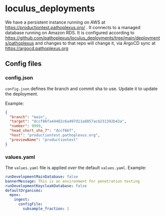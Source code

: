 # loculus_deployments

We have a persistent instance running on AWS at https://productiontest.pathoplexus.org/ .
It connects to a managed database running on Amazon RDS.
It is configured according to https://github.com/pathoplexus/loculus_deployments/tree/main/deployments/pathoplexus and changes to that repo will change it, via ArgoCD sync at https://argocd.pathoplexus.org

## Config files

### config.json

`config.json` defines the branch and commit sha to use. Update it to update the deployment.

Example:

```json
{
  "branch": "main",
  "target": "dccf86fa44482c6a497d11a8857acb231392b42a",
  "number": 9999,
  "head_short_sha_7": "dccf86f",
  "host": "productiontest.pathoplexus.org",
  "previewName": "productiontest"
}
```

### values.yaml

The `values.yaml` file is applied _over_ the default `values.yaml`. Example:

```yaml
runDevelopmentMainDatabase: false
bannerMessage: This is an environment for penetration testing
runDevelopmentKeycloakDatabase: false
defaultOrganisms:
  mpox:
    ingest:
      configFile:
        subsample_fraction: 1
```
